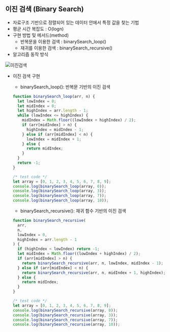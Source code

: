 ## 이진 검색 (Binary Search)

- 자료구조 기반으로 정렬되어 있는 데이터 안에서 특정 값을 찾는 기법
- 평균 시간 복잡도 : O(logn)
- 구현 방법 및 메서드(method)
    - 반복문을 이용한 검색 : binarySearch_loop()
    - 재귀를 이용한 검색 : binarySearch_recursive()
- 알고리즘 동작 방식

![이진검색](./image/이진검색.)

- 이진 검색 구현
    - binarySearch_loop(): 반복문 기반의 이진 검색
    
    ```jsx
    function binarySearch_loop(arr, n) {
      let lowIndex = 0;
      let midIndex = 0;
      let highIndex = arr.length - 1;
      while (lowIndex <= highIndex) {
        midIndex = Math.floor((lowIndex + highIndex) / 2);
        if (arr[midIndex] > n) {
          highIndex = midIndex - 1;
        } else if (arr[midIndex] < n) {
          lowIndex = midIndex + 1;
        } else {
          return midIndex;
        }
      }
      return -1;
    }
    
    /* test code */
    let array = [0, 1, 2, 3, 4, 5, 6, 7, 8, 9];
    console.log(binarySearch_loop(array, 0));
    console.log(binarySearch_loop(array, 3));
    console.log(binarySearch_loop(array, 7));
    console.log(binarySearch_loop(array, 10));
    ```
    
    - binarySearch_recursive(): 재귀 함수 기반의 이진 검색
    
    ```jsx
    function binarySearch_recursive(
      arr,
      n,
      lowIndex = 0,
      highIndex = arr.length - 1
    ) {
      if (highIndex < lowIndex) return -1;
      let midIndex = Math.floor((lowIndex + highIndex) / 2);
      if (arr[midIndex] > n) {
        return binarySearch_recursive(arr, n, lowIndex, midIndex - 1);
      } else if (arr[midIndex] < n) {
        return binarySearch_recursive(arr, n, midIndex + 1, highIndex);
      } else {
        return midIndex;
      }
    }
    
    /* test code */
    let array = [0, 1, 2, 3, 4, 5, 6, 7, 8, 9];
    console.log(binarySearch_recursive(array, 0));
    console.log(binarySearch_recursive(array, 3));
    console.log(binarySearch_recursive(array, 7));
    console.log(binarySearch_recursive(array, 10));
    ```
